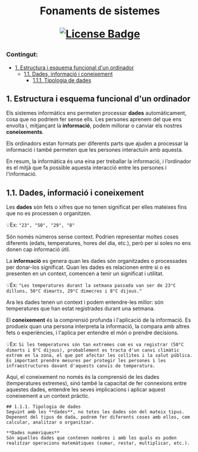 <h1 align="center">Fonaments de sistemes  
<div align="center">

<a href="https://github.com/abhisheknaiidu/awesome-github-profile-readme/blob/master/LICENSE"><img src="https://img.shields.io/github/license/abhisheknaiidu/awesome-github-profile-readme?color=2b9348" alt="License Badge"/></a>

</div>

### Contingut:

- [1. Estructura i esquema funcional d'un ordinador](#1-estructura-i-esquema-funcional-dun-ordinador)
  - [1.1. Dades, informació i coneixement](#11-dades-informació-i-coneixement)
    - [1.1.1. Tipologia de dades](#111-tipologia-de-dades)

## 1. Estructura i esquema funcional d'un ordinador

Els sistemes informàtics ens permeten processar **dades** automàticament, cosa que no podríem fer sense ells. Les persones aprenem del que ens envolta i, mitjançant la **informació**, podem millorar o canviar els nostres **coneixements**. 

Els ordinadors estan formats per diferents parts que ajuden a processar la informació i també permeten que les persones interactuïn amb aquesta. 

En resum, la informàtica és una eina per treballar la informació, i l’ordinador és el mitjà que fa possible aquesta interacció entre les persones i l'informació.

  ## 1.1. Dades, informació i coneixement
  Les **dades** són fets o xifres que no tenen significat per elles mateixes fins que no es processen o organitzen.

  💡Ex: ```"23", "50", "29", "8"```
  
  Són només números sense context. Podrien representar moltes coses diferents (edats, temperatures, hores del dia, etc.), però per si soles no ens donen cap informació útil.

  La **informació** es genera quan les dades són organitzades o processades per donar-los significat. Quan les dades es relacionen entre si o es presenten en un context, comencen a tenir un significat i utilitat.

  💡Ex: ```"Les temperatures durant la setmana passada van ser de 23°C dilluns, 50°C dimarts, 29°C dimecres i 8°C dijous."```

  Ara les dades tenen un context i podem entendre-les millor: són temperatures que han estat registrades durant una setmana.

  El **coneixement** és la comprensió profunda i l'aplicació de la informació. Es produeix quan una persona interpreta la informació, la compara amb altres fets o experiències, i l'aplica per entendre el món o prendre  decisions.

  💡Ex: ```Si les temperatures són tan extremes com es va registrar (50°C dimarts i 8°C dijous), probablement es tracta d'un canvi climàtic extrem en la zona, el que pot afectar les collites i la salut pública. És important prendre mesures per protegir les persones i les infraestructures davant d'aquests canvis de temperatura.```

  Aquí, el coneixement no només és la comprensió de les dades (temperatures extremes), sinó també la capacitat de fer connexions entre aquestes dades, entendre les seves implicacions i aplicar aquest coneixement a un context pràctic.

    ## 1.1.1. Tipologia de dades
    Seguint amb les **dades**, no totes les dades són del mateix tipus. Depenent del tipus de dada, podrem fer diferents coses amb elles, com calcular, analitzar o organitzar. 

    **Dades numèriques**
    Són aquelles dades que contenen nombres i amb les quals es poden realitzar operacions matemàtiques (sumar, restar, multiplicar, etc.).
    
